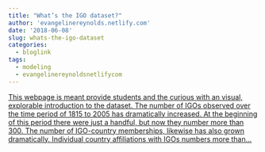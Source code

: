 ```yaml
---
title: "What’s the IGO dataset?"
author: 'evangelinereynolds.netlify.com'
date: '2018-06-08'
slug: whats-the-igo-dataset
categories:
  - bloglink
tags:
  - modeling
  - evangelinereynoldsnetlifycom
---
```


[This webpage is meant provide students and the curious with an visual, explorable introduction to the dataset. The number of IGOs observed over the time period of 1815 to 2005 has dramatically increased. At the beginning of this period there were just a handful, but now they number more than 300. The number of IGO-country memberships, likewise has also grown dramatically. Individual country affiliations with IGOs numbers more than...<click to read more>](https://evangelinereynolds.netlify.com/post/what-s-the-igo-dataset/)

